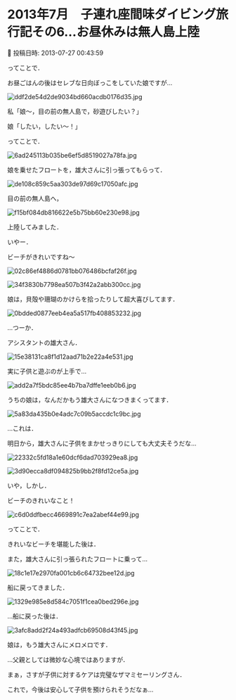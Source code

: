 # 2013年7月　子連れ座間味ダイビング旅行記その6…お昼休みは無人島上陸

📅 投稿日時: 2013-07-27 00:43:59

ってことで．


お昼ごはんの後はセレブな日向ぼっこをしていた娘ですが…




![ddf2de54d2de9034bd660acdb0176d35.jpg](images/ddf2de54d2de9034bd660acdb0176d35.jpg)







私「娘～，目の前の無人島で，砂遊びしたい？」


娘「したい，したい～！」





ってことで．




![6ad245113b035be6ef5d8519027a78fa.jpg](images/6ad245113b035be6ef5d8519027a78fa.jpg)




娘を乗せたフロートを，雄大さんに引っ張ってもらって．




![de108c859c5aa303de97d69c17050afc.jpg](images/de108c859c5aa303de97d69c17050afc.jpg)




目の前の無人島へ，




![f15bf084db816622e5b75bb60e230e98.jpg](images/f15bf084db816622e5b75bb60e230e98.jpg)




上陸してみました．





いやー．


ビーチがきれいですね～




![02c86ef4886d0781bb076486bcfaf26f.jpg](images/02c86ef4886d0781bb076486bcfaf26f.jpg)









![34f3830b7798ea507b3f42a2abb300cc.jpg](images/34f3830b7798ea507b3f42a2abb300cc.jpg)







娘は，貝殻や珊瑚のかけらを拾ったりして超大喜びしてます．




![0bdded0877eeb4ea5a517fb408853232.jpg](images/0bdded0877eeb4ea5a517fb408853232.jpg)







…つーか．


アシスタントの雄大さん．




![15e38131ca8f1d12aad71b2e22a4e531.jpg](images/15e38131ca8f1d12aad71b2e22a4e531.jpg)




実に子供と遊ぶのが上手で…




![add2a7f5bdc85ee4b7ba7dffe1eeb0b6.jpg](images/add2a7f5bdc85ee4b7ba7dffe1eeb0b6.jpg)




うちの娘は，なんだかもう雄大さんになつきまくってます．




![5a83da435b0e4adc7c09b5accdc1c9bc.jpg](images/5a83da435b0e4adc7c09b5accdc1c9bc.jpg)




…これは．


明日から，雄大さんに子供をまかせっきりにしても大丈夫そうだな…







![22332c5fd18a1e60dcf6dad703929ea8.jpg](images/22332c5fd18a1e60dcf6dad703929ea8.jpg)









![3d90ecca8df094825b9bb2f8fd12ce5a.jpg](images/3d90ecca8df094825b9bb2f8fd12ce5a.jpg)




いや，しかし．


ビーチのきれいなこと！




![c6d0ddfbecc4669891c7ea2abef44e99.jpg](images/c6d0ddfbecc4669891c7ea2abef44e99.jpg)




ってことで．


きれいなビーチを堪能した後は．


また，雄大さんに引っ張られたフロートに乗って…




![18c1e17e2970fa001cb6c64732bee12d.jpg](images/18c1e17e2970fa001cb6c64732bee12d.jpg)




船に戻ってきました．




![1329e985e8d584c7051f1cea0bed296e.jpg](images/1329e985e8d584c7051f1cea0bed296e.jpg)







…船に戻った後は．




![3afc8add2f24a493adfcb69508d43f45.jpg](images/3afc8add2f24a493adfcb69508d43f45.jpg)




娘は，もう雄大さんにメロメロです．





…父親としては微妙な心境ではありますが．


まぁ，さすが子供に対するケアは完璧なザマミセーリングさん．


これで，今後は安心して子供を預けられそうだなぁ…
